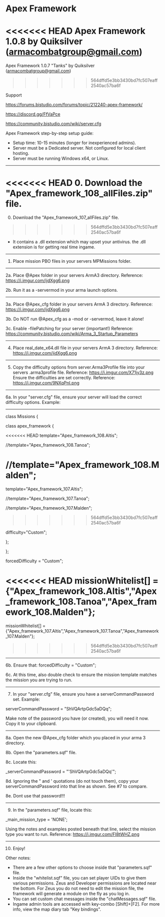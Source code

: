 # Apex Framework 

<<<<<<< HEAD
Apex Framework 1.0.8 by Quiksilver       (armacombatgroup@gmail.com)
=======
Apex Framework 1.0.7 "Tanks" by Quiksilver       (armacombatgroup@gmail.com)
>>>>>>> 564dffd5e3bb3430bd7fc507eaff2540ac57ba6f

Support

https://forums.bistudio.com/forums/topic/212240-apex-framework/

https://discord.gg/FfVaPce

https://community.bistudio.com/wiki/server.cfg

Apex Framework step-by-step setup guide:

* Setup time: 10-15 minutes (longer for inexperienced admins).
* Server must be a Dedicated server. Not configured for local client hosting.
* Server must be running Windows x64, or Linux.
_______________

<<<<<<< HEAD
0. Download the "Apex_framework_108_allFiles.zip" file.
=======
0. Download the "Apex_framework_107_allFiles.zip" file.
>>>>>>> 564dffd5e3bb3430bd7fc507eaff2540ac57ba6f

* It contains a .dll extension which may upset your antivirus. the .dll extension is for getting real time ingame.

_______________
1. Place mission PBO files in your servers MPMissions folder.


_______________
2a. Place @Apex folder in your servers ArmA3 directory. Reference: https://i.imgur.com/ijdXgg6.png

2b. Run it as a -servermod in your arma launch options.

_______________
3a. Place @Apex_cfg folder in your servers ArmA 3 directory. Reference: https://i.imgur.com/ijdXgg6.png

3b. Do NOT run @Apex_cfg as a -mod or -servermod, leave it alone!

3c. Enable -filePatching for your server (important!)   Reference: https://community.bistudio.com/wiki/Arma_3_Startup_Parameters
_______________
4. Place    real_date_x64.dll     file in your servers ArmA 3 directory. Reference: https://i.imgur.com/ijdXgg6.png


_______________
5. Copy the difficulty options from   server.Arma3Profile file into your servers .arma3profile file.  Reference:   https://i.imgur.com/X71jy3z.png
Ensure the difficulties are set correctly. Reference:   https://i.imgur.com/9NXqPnI.png


_______________
6a. In your "server.cfg" file, ensure your server will load the correct difficulty options. Example:

--------------------------
class Missions {

class apex_framework {

<<<<<<< HEAD
template="Apex_framework_108.Altis";

//template="Apex_framework_108.Tanoa";

//template="Apex_framework_108.Malden";
=======
template="Apex_framework_107.Altis";

//template="Apex_framework_107.Tanoa";

//template="Apex_framework_107.Malden";
>>>>>>> 564dffd5e3bb3430bd7fc507eaff2540ac57ba6f

difficulty="Custom";

};

};

forcedDifficulty = "Custom";

<<<<<<< HEAD
missionWhitelist[] = {"Apex_framework_108.Altis","Apex_framework_108.Tanoa","Apex_framework_108.Malden"};
=======
missionWhitelist[] = {"Apex_framework_107.Altis","Apex_framework_107.Tanoa","Apex_framework_107.Malden"};
>>>>>>> 564dffd5e3bb3430bd7fc507eaff2540ac57ba6f

--------------------------

6b. Ensure that:    forcedDifficulty = "Custom";

6c. At this time, also double check to ensure the mission template matches the mission you are trying to run.
_______________
7. In your "server.cfg" file, ensure you have a serverCommandPassword set. Example:

serverCommandPassword = "ShVQArtpGdc5aDQq";

Make note of the password you have (or created), you will need it now. Copy it to your clipboard.
_______________
8a. Open the new @Apex_cfg folder which you placed in your arma 3 directory.

8b. Open the "parameters.sqf" file.

8c. Locate this:


_serverCommandPassword = "'ShVQArtpGdc5aDQq'";


8d. Ignoring the " and ' quotations (do not touch them), copy your serverCommandPassword into that line as shown. See #7 to compare.

8e. Dont use that password!!!
_______________
9. In the "parameters.sqf" file, locate this:

_main_mission_type = 'NONE';

Using the notes and examples posted beneath that line, select the mission type you want to run. Reference:   https://i.imgur.com/FI8tWHZ.png
_______________
10. Enjoy!


Other notes:

- There are a few other options to choose inside that "parameters.sqf" file.
- Inside the "whitelist.sqf" file, you can set player UIDs to give them various permissions. Zeus and Developer permissions are located near the bottom. For Zeus you do not need to edit the mission file, the framework will generate a module on the fly as you log in.
- You can set custom chat messages inside the "chatMessages.sqf" file.
- Ingame admin tools are accessed with key-combo [Shift]+[F2]. For more info, view the map diary tab "Key bindings".



